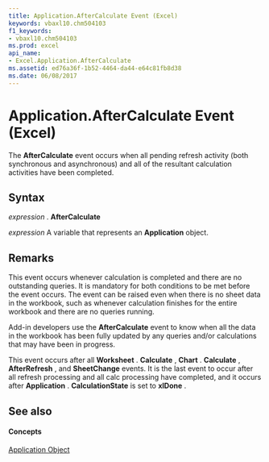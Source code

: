 ```yaml
---
title: Application.AfterCalculate Event (Excel)
keywords: vbaxl10.chm504103
f1_keywords:
- vbaxl10.chm504103
ms.prod: excel
api_name:
- Excel.Application.AfterCalculate
ms.assetid: ed76a36f-1b52-4464-da44-e64c81fb8d38
ms.date: 06/08/2017
---
```



# Application.AfterCalculate Event (Excel)

The  **AfterCalculate** event occurs when all pending refresh activity (both synchronous and asynchronous) and all of the resultant calculation activities have been completed.


## Syntax

 _expression_ . **AfterCalculate**

 _expression_ A variable that represents an **Application** object.


## Remarks

This event occurs whenever calculation is completed and there are no outstanding queries. It is mandatory for both conditions to be met before the event occurs. The event can be raised even when there is no sheet data in the workbook, such as whenever calculation finishes for the entire workbook and there are no queries running.

Add-in developers use the  **AfterCalculate** event to know when all the data in the workbook has been fully updated by any queries and/or calculations that may have been in progress.

This event occurs after all  **Worksheet** . **Calculate** , **Chart** . **Calculate** , **AfterRefresh** , and **SheetChange** events. It is the last event to occur after all refresh processing and all calc processing have completed, and it occurs after **Application** . **CalculationState** is set to **xlDone** .


## See also


#### Concepts


[Application Object](Excel.Application(objec).md)

